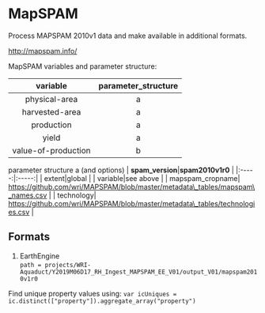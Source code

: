 # MapSPAM
Process MAPSPAM 2010v1 data and make available in additional formats.  

http://mapspam.info/  

MapSPAM variables and parameter structure:

**variable**|**parameter\_structure**
:-----:|:-----:
physical-area|a
harvested-area|a
production|a
yield|a
value-of-production|b

parameter structure a (and options)
| **spam\_version**|**spam2010v1r0** |
|:-----:|:-----:|
| extent|global |
| variable|see above |
| mapspam\_cropname| https://github.com/wri/MAPSPAM/blob/master/metadata\_tables/mapspam\_names.csv |
| technology| https://github.com/wri/MAPSPAM/blob/master/metadata\_tables/technologies.csv |









## Formats

1. EarthEngine  
`path = projects/WRI-Aquaduct/Y2019M06D17_RH_Ingest_MAPSPAM_EE_V01/output_V01/mapspam2010v1r0`  


Find unique property values using:
`var icUniques = ic.distinct(["property"]).aggregate_array("property")`


